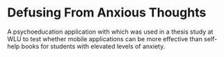 Defusing From Anxious Thoughts
==============================

A psychoeducation application with which was used in a thesis study at WLU to test whether mobile applications can be more effective than self-help books for students with elevated levels of anxiety. 
